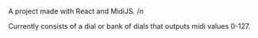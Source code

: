 A project made with React and MidiJS. /n

Currently consists of a dial or bank of dials that outputs midi values 0-127.

